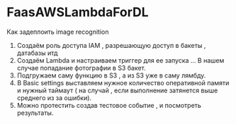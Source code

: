 # FaasAWSLambdaForDL
Как задеплоить image recognition 

1) Создаём роль доступа IAM , разрешающую доступ в бакеты , датабазы итд
2) Создаём Lambda и настраиваем триггер для ее запуска … В нашем случае попадание фотографии в S3 бакет. 
3) Подгружаем саму функцию в S3 , а из S3 уже в саму лямбду.
4) В Basic settings выставляем нужное количество оперативной памяти и нужный таймаут ( на случай , если выполнение затянется выше среднего из за ошибки). 
5) Можно протестить создав тестовое событие , и посмотреть результаты.

